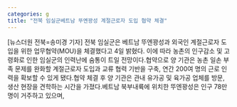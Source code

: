 ```yaml
---
categories: g
title: "전북 임실군베트남 뚜옌꽝성 계절근로자 도입 협약 체결"
---
```

[뉴스더원 전북=송미경 기자] 전북 임실군은 베트남 뚜엔꽝성과 외국인 계절근로자 도입을 위한 업무협약(MOU)을 체결했다고 4일 밝혔다. 이에 따라 농촌의 인구감소 및 고령화로 인한 임실군의 인력난에 숨통이 트일 전망이다.협약으로 양 기관은 농촌 일손 부족 문제를 완화할 계절근로자 도입과 교류 협력 기반을 구축, 연간 200여 명의 근로 인력을 확보할 수 있게 됐다.협약 체결 후 양 기관은 관내 유가공 및 육가공 업체를 방문, 생산 현장을 견학하는 시간을 가졌다.베트남 북부내륙에 위치한 뚜엔꽝성은 인구 78만 명이 거주하고 있으며,
